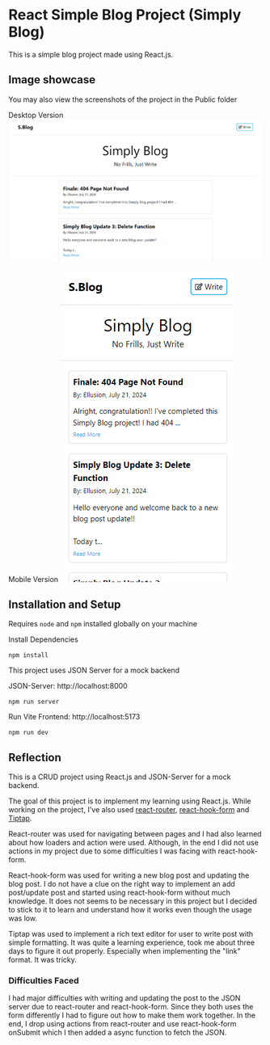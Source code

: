 # React Simple Blog Project (Simply Blog)

This is a simple blog project made using React.js.

## Image showcase

You may also view the screenshots of the project in the Public folder

Desktop Version
![Simply Blog Desktop Screenshot](/public/simply-blog.png)

Mobile Version
![Simply Blog Mobile Screenshot](/public/simply-blog-mobile.png)

## Installation and Setup

Requires `node` and `npm` installed globally on your machine

Install Dependencies

```
npm install
```

This project uses JSON Server for a mock backend

JSON-Server: http://localhost:8000

```
npm run server
```

Run Vite Frontend: http://localhost:5173

```
npm run dev
```

## Reflection

This is a CRUD project using React.js and JSON-Server for a mock backend.

The goal of this project is to implement my learning using React.js. While working on the project, I've also used [react-router](https://reactrouter.com/en/main), [react-hook-form](https://react-hook-form.com/) and [Tiptap](https://tiptap.dev/).

React-router was used for navigating between pages and I had also learned about how loaders and action were used. Although, in the end I did not use actions in my project due to some difficulties I was facing with react-hook-form.

React-hook-form was used for writing a new blog post and updating the blog post. I do not have a clue on the right way to implement an add post/update post and started using react-hook-form without much knowledge. It does not seems to be necessary in this project but I decided to stick to it to learn and understand how it works even though the usage was low.

Tiptap was used to implement a rich text editor for user to write post with simple formatting. It was quite a learning experience, took me about three days to figure it out properly. Especially when implementing the "link" format. It was tricky.

### Difficulties Faced

I had major difficulties with writing and updating the post to the JSON server due to react-router and react-hook-form. Since they both uses the form differently I had to figure out how to make them work together. In the end, I drop using actions from react-router and use react-hook-form onSubmit which I then added a async function to fetch the JSON.
